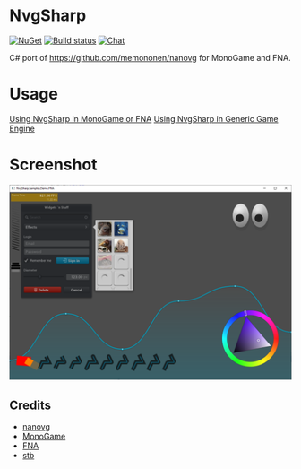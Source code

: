 # NvgSharp
[![NuGet](https://img.shields.io/nuget/v/NvgSharp.MonoGame.svg)](https://www.nuget.org/packages/NvgSharp.MonoGame/) [![Build status](https://ci.appveyor.com/api/projects/status/r4cd8vcao5i84xo7?svg=true)](https://ci.appveyor.com/project/RomanShapiro/nvgsharp)
[![Chat](https://img.shields.io/discord/628186029488340992.svg)](https://discord.gg/ZeHxhCY)

C# port of https://github.com/memononen/nanovg for MonoGame and FNA.

# Usage
[Using NvgSharp in MonoGame or FNA](https://github.com/rds1983/NvgSharp/wiki/Using-NvgSharp-in-MonoGame-or-FNA)
[Using NvgSharp in Generic Game Engine](https://github.com/rds1983/NvgSharp/wiki/Using-NvgSharp-in-Generic-Game-Engine)

# Screenshot
![](/images/screenshot.png)

## Credits
* [nanovg](https://github.com/memononen/nanovg)
* [MonoGame](http://www.monogame.net/)
* [FNA](https://github.com/FNA-XNA/FNA)
* [stb](https://github.com/nothings/stb)
